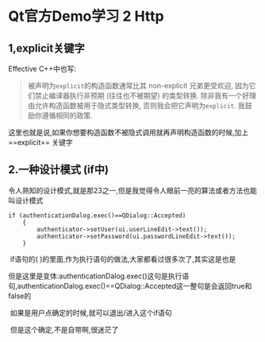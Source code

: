# Qt官方Demo学习 2 Http

## 1,explicit关键字

Effective C++中也写:

> 被声明为`explicit`的构造函数通常比其 non-explicit 兄弟更受欢迎, 因为它们禁止编译器执行非预期 (往往也不被期望) 的类型转换. 除非我有一个好理由允许构造函数被用于隐式类型转换, 否则我会把它声明为`explicit`. 我鼓励你遵循相同的政策.

这里也就是说,如果你想要构造函数不被隐式调用就再声明构造函数的时候,加上==explicit== 关键字

## 2.一种设计模式 (if中)

令人熟知的设计模式,就是那23之一,但是我觉得令人眼前一亮的算法或者方法也能叫设计模式

```
if (authenticationDalog.exec()==QDialog::Accepted)
	{
		authenticator->setUser(ui.userLineEdit->text());
		authenticator->setPassword(ui.passwordLineEdit->text());
	}
```

​	if语句的( )的里面,作为执行语句的做法,大家都看过很多次了,其实这是也是

​	但是这里是变体:authenticationDalog.exec()这句是执行语句,authenticationDalog.exec()==QDialog::Accepted这一整句是会返回true和false的

​	如果是用户点确定的时候,就可以退出/进入这个if语句

​	但是这个确定,不是自带啊,很迷茫了



